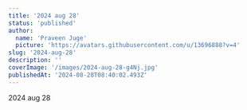 ```yaml
---
title: '2024 aug 28'
status: 'published'
author:
  name: 'Praveen Juge'
  picture: 'https://avatars.githubusercontent.com/u/13696888?v=4'
slug: '2024-aug-28'
description: ''
coverImage: '/images/2024-aug-28-g4Nj.jpg'
publishedAt: '2024-08-28T08:40:02.493Z'
---
```


2024 aug 28